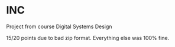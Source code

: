 # INC
Project from course Digital Systems Design

15/20 points due to bad zip format. Everything else was 100% fine.
